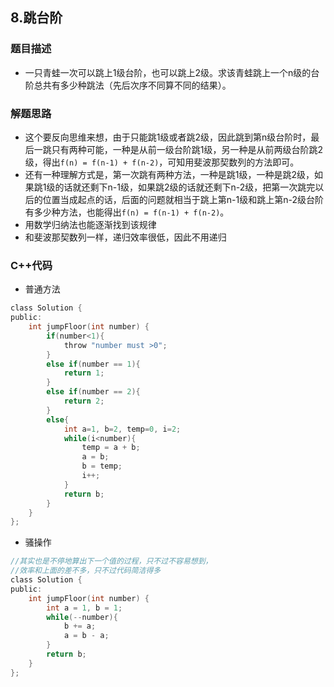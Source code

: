 ## 8.跳台阶  

### 题目描述  
- 一只青蛙一次可以跳上1级台阶，也可以跳上2级。求该青蛙跳上一个n级的台阶总共有多少种跳法（先后次序不同算不同的结果）。  




### 解题思路  
- 这个要反向思维来想，由于只能跳1级或者跳2级，因此跳到第n级台阶时，最后一跳只有两种可能，一种是从前一级台阶跳1级，另一种是从前两级台阶跳2级，得出`f(n) = f(n-1) + f(n-2)`，可知用斐波那契数列的方法即可。     
- 还有一种理解方式是，第一次跳有两种方法，一种是跳1级，一种是跳2级，如果跳1级的话就还剩下n-1级，如果跳2级的话就还剩下n-2级，把第一次跳完以后的位置当成起点的话，后面的问题就相当于跳上第n-1级和跳上第n-2级台阶有多少种方法，也能得出`f(n) = f(n-1) + f(n-2)`。   
- 用数学归纳法也能逐渐找到该规律   
- 和斐波那契数列一样，递归效率很低，因此不用递归



### C++代码
- 普通方法
```c
class Solution {
public:
    int jumpFloor(int number) {
        if(number<1){
            throw "number must >0";
        }
        else if(number == 1){
            return 1;
        }
        else if(number == 2){
            return 2;
        }
        else{
            int a=1, b=2, temp=0, i=2;
            while(i<number){
                temp = a + b;
                a = b;
                b = temp;
                i++;
            }
            return b;
        }
    }
};
```
- 骚操作
```c
//其实也是不停地算出下一个值的过程，只不过不容易想到，
//效率和上面的差不多，只不过代码简洁得多
class Solution {
public:
    int jumpFloor(int number) {
        int a = 1, b = 1;
        while(--number){
            b += a;
            a = b - a;
        }
        return b;
    }
};
```